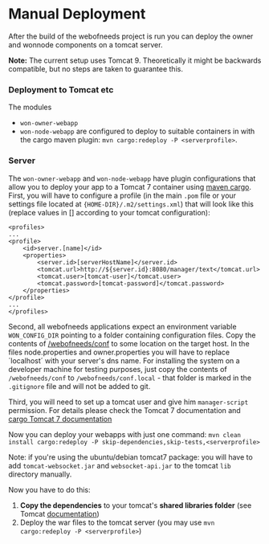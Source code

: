 # Manual Deployment

After the build of the webofneeds project is run you can deploy the owner and wonnode components on a tomcat server.

**Note:** The current setup uses Tomcat 9. Theoretically it might be backwards compatible, but no steps are taken to guarantee this.

### Deployment to Tomcat etc

The modules

- `won-owner-webapp`
- `won-node-webapp`
  are configured to deploy to suitable containers in with the cargo maven plugin: `mvn cargo:redeploy -P <serverprofile>`.

### Server

The `won-owner-webapp` and `won-node-webapp` have plugin configurations that allow you to deploy your app to a Tomcat 7 container using [maven cargo](http://cargo.codehaus.org/Maven2+plugin). First, you will have to configure a profile (in the main `.pom` file or your settings file located at `{HOME-DIR}/.m2/settings.xml`) that will look like this (replace values in [] according to your tomcat configuration):

    <profiles>
    ...
    <profile>
    	<id>server.[name]</id>
    	<properties>
    		<server.id>[serverHostName]</server.id>
    		<tomcat.url>http://${server.id}:8080/manager/text</tomcat.url>
    		<tomcat.user>[tomcat-user]</tomcat.user>
    		<tomcat.password>[tomcat-password]</tomcat.password>
    	</properties>
    </profile>
    ...
    </profiles>

Second, all webofneeds applications expect an environment variable `WON_CONFIG_DIR` pointing to a folder containing configuration files. Copy the contents of [/webofneeds/conf](https://github.com/researchstudio-sat/webofneeds/tree/master/webofneeds/conf) to some location on the target host. In the files node.properties and owner.properties you will have to replace ´localhost´ with your server's dns name. For installing the system on a developer machine for testing purposes, just copy the contents of `/webofneeds/conf` to `/webofneeds/conf.local` - that folder is marked in the `.gitignore` file and will not be added to git.

Third, you will need to set up a tomcat user and give him `manager-script` permission. For details please check the Tomcat 7 documentation and [cargo Tomcat 7 documentation](http://cargo.codehaus.org/Tomcat+7.x)

Now you can deploy your webapps with just one command: `mvn clean install cargo:redeploy -P skip-dependencies,skip-tests,<serverprofile>`

Note: if you're using the ubuntu/debian tomcat7 package: you will have to add `tomcat-websocket.jar` and `websocket-api.jar` to the tomcat `lib` directory manually.

Now you have to do this:

1. **Copy the dependencies** to your tomcat's **shared libraries folder** (see Tomcat [documentation](http://tomcat.apache.org/tomcat-6.0-doc/appdev/deployment.html#Shared_Library_Files))
2. Deploy the war files to the tomcat server (you may use `mvn cargo:redeploy -P <serverprofile>`)
